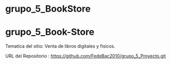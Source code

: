 # grupo_5_BookStore
# grupo_5_Book-Store
Tematica del sitio: Venta de libros digitales y fisicos. 







URL del Repositorio : https://github.com/FedeBac2010/grupo_5_Proyecto.git
